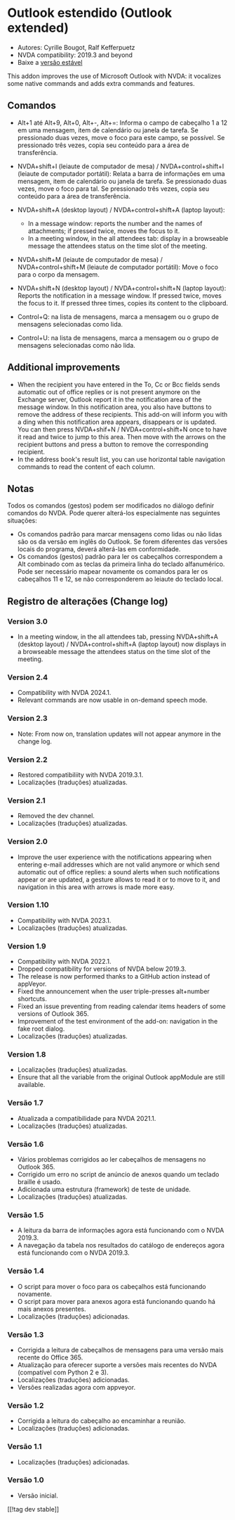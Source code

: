 # Outlook estendido (Outlook extended) #

* Autores: Cyrille Bougot, Ralf Kefferpuetz
* NVDA compatibility: 2019.3 and beyond
* Baixe a [versão estável][1]

This addon improves the use of Microsoft Outlook with NVDA: it vocalizes
some native commands and adds extra commands and features.

## Comandos

* Alt+1 até Alt+9, Alt+0, Alt+-, Alt+=: Informa o campo de cabeçalho 1 a 12
  em uma mensagem, item de calendário ou janela de tarefa. Se pressionado
  duas vezes, move o foco para este campo, se possível. Se pressionado três
  vezes, copia seu conteúdo para a área de transferência.
* NVDA+shift+I (leiaute de computador de mesa) / NVDA+control+shift+I
  (leiaute de computador portátil): Relata a barra de informações em uma
  mensagem, item de calendário ou janela de tarefa. Se pressionado duas
  vezes, move o foco para tal. Se pressionado três vezes, copia seu conteúdo
  para a área de transferência.
* NVDA+shift+A (desktop layout) / NVDA+control+shift+A (laptop layout):
  
    * In a message window: reports the number and the names of attachments;
      if pressed twice, moves the focus to it.
    * In a meeting window, in the all attendees tab: display in a browseable
      message the attendees status on the time slot of the meeting.

* NVDA+shift+M (leiaute de computador de mesa) / NVDA+control+shift+M
  (leiaute de computador portátil): Move o foco para o corpo da mensagem.
* NVDA+shift+N (desktop layout) / NVDA+control+shift+N (laptop layout):
  Reports the notification in a message window. If pressed twice, moves the
  focus to it. If pressed three times, copies its content to the clipboard.
* Control+Q: na lista de mensagens, marca a mensagem ou o grupo de mensagens
  selecionadas como lida.
* Control+U: na lista de mensagens, marca a mensagem ou o grupo de mensagens
  selecionadas como não lida.

## Additional improvements

* When the recipient you have entered in the To, Cc or Bcc fields sends
  automatic out of office replies or is not present anymore on the Exchange
  server, Outlook report it in the notification area of the message
  window. In this notification area, you also have buttons to remove the
  address of these recipients.  This add-on will inform you with a ding when
  this notification area appears, disappears or is updated. You can then
  press NVDA+shif+N / NVDA+control+shift+N once to have it read and twice to
  jump to this area. Then move with the arrows on the recipient buttons and
  press a button to remove the corresponding recipient.
* In the address book's result list, you can use horizontal table navigation
  commands to read the content of each column.
  
## Notas

Todos os comandos (gestos) podem ser modificados no diálogo definir comandos
do NVDA. Pode querer alterá-los especialmente nas seguintes situações:

* Os comandos padrão para marcar mensagens como lidas ou não lidas são os da
  versão em inglês do Outlook. Se forem diferentes das versões locais do
  programa, deverá alterá-las em conformidade.
* Os comandos (gestos) padrão para ler os cabeçalhos correspondem a Alt
  combinado com as teclas da primeira linha do teclado alfanumérico. Pode
  ser necessário mapear novamente os comandos para ler os cabeçalhos 11 e
  12, se não corresponderem ao leiaute do teclado local.

## Registro de alterações (Change log)

### Version 3.0

* In a meeting window, in the all attendees tab, pressing NVDA+shift+A
  (desktop layout) / NVDA+control+shift+A (laptop layout) now displays in a
  browseable message the attendees status on the time slot of the meeting.

### Version 2.4

* Compatibility with NVDA 2024.1.
* Relevant commands are now usable in on-demand speech mode.

### Version 2.3

* Note: From now on, translation updates will not appear anymore in the
  change log.

### Version 2.2

* Restored compatibiliity with NVDA 2019.3.1.
* Localizações (traduções) atualizadas.

### Version 2.1

* Removed the dev channel.
* Localizações (traduções) atualizadas.

### Version 2.0

* Improve the user experience with the notifications appearing when entering
  e-mail addresses which are not valid anymore or which send automatic out
  of office replies: a sound alerts when such notifications appear or are
  updated, a gesture allows to read it or to move to it, and navigation in
  this area with arrows is made more easy.

### Version 1.10

* Compatibility with NVDA 2023.1.
* Localizações (traduções) atualizadas.

### Version 1.9

* Compatibility with NVDA 2022.1.
* Dropped compatibility for versions of NVDA below 2019.3.
* The release is now performed thanks to a GitHub action instead of
  appVeyor.
* Fixed the announcement when the user triple-presses alt+number shortcuts.
* Fixed an issue preventing from reading calendar items headers of some
  versions of Outlook 365.
* Improvement of the test environment of the add-on: navigation in the fake
  root dialog.
* Localizações (traduções) atualizadas.

### Version 1.8

* Localizações (traduções) atualizadas.
* Ensure that all the variable from the original Outlook appModule are still
  available.

### Versão 1.7

* Atualizada a compatibilidade para NVDA 2021.1.
* Localizações (traduções) atualizadas.

### Versão 1.6

* Vários problemas corrigidos ao ler cabeçalhos de mensagens no Outlook 365.
* Corrigido um erro no script de anúncio de anexos quando um teclado braille
  é usado.
* Adicionada uma estrutura (framework) de teste de unidade.
* Localizações (traduções) atualizadas.

### Versão 1.5

* A leitura da barra de informações agora está funcionando com o NVDA
  2019.3.
* A navegação da tabela nos resultados do catálogo de endereços agora está
  funcionando com o NVDA 2019.3.

### Versão 1.4

* O script para mover o foco para os cabeçalhos está funcionando novamente.
* O script para mover para anexos agora está funcionando quando há mais
  anexos presentes.
* Localizações (traduções) adicionadas.

### Versão 1.3

* Corrigida a leitura de cabeçalhos de mensagens para uma versão mais
  recente do Office 365.
* Atualização para oferecer suporte a versões mais recentes do NVDA
  (compatível com Python 2 e 3).
* Localizações (traduções) adicionadas.
* Versões realizadas agora com appveyor.

### Versão 1.2

* Corrigida a leitura do cabeçalho ao encaminhar a reunião.
* Localizações (traduções) adicionadas.

### Versão 1.1

* Localizações (traduções) adicionadas.

### Versão 1.0

* Versão inicial.

[[!tag dev stable]]

[1]: https://www.nvaccess.org/addonStore/legacy?file=outlookextended
